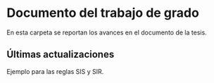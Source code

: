 # Documento del trabajo de grado
En esta carpeta se reportan los avances en el documento de la tesis.

## Últimas actualizaciones 

Ejemplo para las reglas SIS y SIR.
